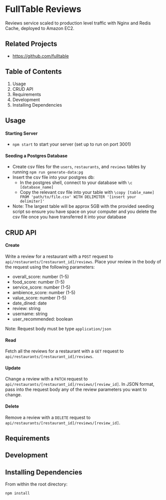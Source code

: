 # FullTable Reviews 
Reviews service scaled to production level traffic with Nginx and Redis Cache, deployed to Amazon EC2.

## Related Projects

  - https://github.com/fulltable

## Table of Contents

1. Usage
1. CRUD API
1. Requirements
1. Development
1. Installing Dependencies

## Usage
#### Starting Server
 - `npm start` to start your server (set up to run on port 3001)
 #### Seeding a Postgres Database
 - Create csv files for the `users`, `restaurants`, and `reviews` tables by running `npm run generate-data:pg`
 - Insert the csv file into your postgres db:
   - In the postgres shell, connect to your database with `\c [database_name]`
   - Copy the relevant csv file into your table with `\copy [table_name] FROM 'path/to/file.csv' WITH DELIMITER '[insert your delimiter]'`
 - Note: The largest table will be approx 5GB with the provided seeding script so ensure you have space on your computer and you delete the csv file once you have transferred it into your database
## CRUD API
#### Create 
Write a review for a restaurant with a `POST` request to `api/restaurants/[restaurant_id]/reviews`. Place your review in the body of the request using the following parameters:
 - overall_score: number (1-5)
 - food_score: number (1-5)
 - service_score: number (1-5)
 - ambience_score: number (1-5)
 - value_score: number (1-5)
 - date_dined: date
 - review: string
 - username: string
 - user_recommended: boolean

Note: Request body must be type `application/json`

#### Read
Fetch all the reviews for a restaurant with a `GET` request to `api/restaurants/[restaurant_id]/reviews`.

#### Update
Change a review with a `PATCH` request to `api/restaurants/[restaurant_id]/reviews/[review_id]`.
In JSON format, pass into the request body any of the review parameters you want to change.

#### Delete
Remove a review with a `DELETE` request to `api/restaurants/[restaurant_id]/reviews/[review_id]`.

## Requirements

## Development

## Installing Dependencies

From within the root directory:

```sh
npm install
```



